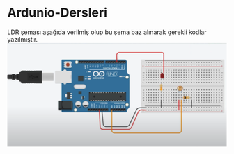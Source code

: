 # Ardunio-Dersleri
 LDR şeması aşağıda verilmiş olup bu şema baz alınarak gerekli kodlar yazılmıştır. <br/>
![LDR Şeması](https://raw.githubusercontent.com/dezarto/Ardunio-Dersleri/main/Gerekli%20G%C3%B6rseller/LDR%20%C5%9Eema.PNG)
